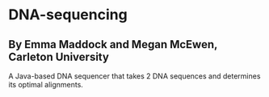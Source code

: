 # DNA-sequencing
## By Emma Maddock and Megan McEwen, Carleton University

A Java-based DNA sequencer that takes 2 DNA sequences and determines its optimal alignments.

